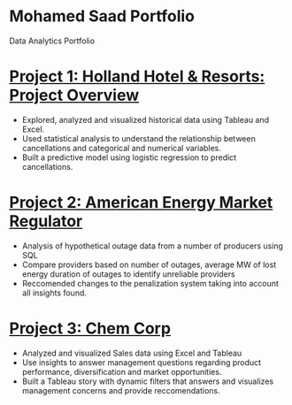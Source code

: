 # Mohamed Saad Portfolio
Data Analytics Portfolio

# [Project 1: Holland Hotel & Resorts: Project Overview](https://github.com/msaad00/Project-1-files.git)
* Explored, analyzed and visualized historical data using Tableau and Excel.
* Used statistical analysis to understand the relationship between cancellations and categorical and numerical variables.
* Built a predictive model using logistic regression to predict cancellations.

# [Project 2: American Energy Market Regulator](https://github.com/msaad00/Project-2-files.git)
* Analysis of hypothetical outage data from a number of producers using SQL
* Compare providers based on number of outages, average MW of lost energy duration of outages to identify unreliable providers
* Reccomended changes to the penalization system taking into account all insights found.

# [Project 3: Chem Corp](https://github.com/msaad00/Project-3-files.git)
* Analyzed and visualized Sales data using Excel and Tableau 
* Use insights to answer management questions regarding product performance, diversification and market opportunities. 
* Built a Tableau story with dynamic filters that answers and visualizes management concerns and provide reccomendations.
